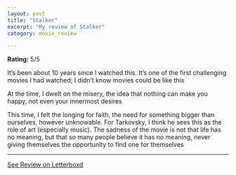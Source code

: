 ```yaml
---
layout: post
title: "Stalker"
excerpt: "My review of Stalker"
category: movie_review

---
```


**Rating:** 5/5

It’s been about 10 years since I watched this. It’s one of the first challenging movies I had watched; I didn’t know movies could be like this

At the time, I dwelt on the misery, the idea that nothing can make you happy, not even your innermost desires

This time, I felt the longing for faith, the need for something bigger than ourselves, however unknowable. For Tarkovsky, I think he sees this as the role of art (especially music). The sadness of the movie is not that life has no meaning, but that so many people believe it has no meaning, never giving themselves the opportunity to find one for themselves

<hr>

[See Review on Letterboxd](https://boxd.it/2iK5pb)
